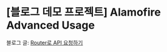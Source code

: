 # [블로그 데모 프로젝트] Alamofire Advanced Usage
블로그 글: [Router로 API 요청하기](https://yungsoyu.medium.com/swifit-tutorial-router%EB%A1%9C-api-%EC%9A%94%EC%B2%AD%ED%95%98%EA%B8%B0-alamafire-advanced-usage-3c16c6241304)
